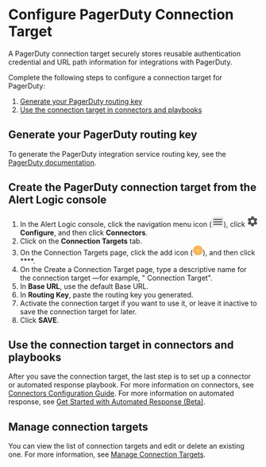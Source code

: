 # Configure PagerDuty Connection Target

A PagerDuty connection target securely stores reusable authentication credential and URL path information for integrations with PagerDuty.

Complete the following steps to  configure a connection target for PagerDuty:

1. [Generate your PagerDuty routing key](#GenerateyourPagerDutyroutingkey)
2. [Use the connection target in connectors and playbooks](#Usetheconnectiontargetinconnectorsandplaybooks)

## Generate your PagerDuty routing key

To  generate the PagerDuty integration service routing key, see the [PagerDuty documentation](https://support.pagerduty.com/docs/services-and-integrations#section-events-api-v2).

## Create the PagerDuty connection target from the Alert Logic console

1. In the Alert Logic console, click the navigation menu icon (![](../../../Resources/Images/dashboard/menu-icon.png)), click ![](../../../Resources/Images/dashboard/configure-icon.png)**Configure**, and then click **Connectors**.
2. Click on the **Connection Targets** tab.
3. On the Connection Targets page, click the add icon (![](../../../Resources/Images/Icons/cdAddPlus.png)), and then click ****.
4. On the Create a  Connection Target page, type a descriptive name for the connection target —for example, " Connection Target".
5. In  **Base URL**, use the default Base URL.
6. In **Routing Key**, paste the routing key you generated.
7. Activate the connection target if you want to use it, or leave it inactive to save the connection target for later.
8. Click **SAVE**.

## Use the connection target in connectors and playbooks

After you save the connection target, the last step is to set up a connector or automated response playbook. For more information on connectors, see [Connectors Configuration Guide](../../../Z-Sandbox/bbaskin/connectors-beta/connectors.md). For more information on automated response, see [Get Started with Automated Response (Beta)](../../../respond/automated-response.md).

## Manage connection targets

You can view the list of connection targets and edit or delete an existing one. For more information, see [Manage Connection Targets](../../../Z-Sandbox/bbaskin/connectors-beta/connection-targets/manage-connection-targets.md).
